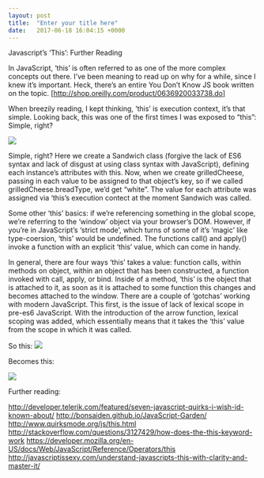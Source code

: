 ```yaml
---
layout: post
title:  "Enter your title here"
date:   2017-06-18 16:04:15 +0000
---
```



Javascript’s ‘This’: Further Reading
 
In JavaScript, ‘this’ is often referred to as one of the more complex concepts out there. I’ve been meaning to read up on why for a while, since I knew it’s important. Heck, there’s an entire You Don’t Know JS book written on the topic. [http://shop.oreilly.com/product/0636920033738.do] 
 
When breezily reading, I kept thinking, ‘this’ is execution context, it’s that simple. Looking back, this was one of the first times I was exposed to “this”: Simple, right? 
 
 ![](http://imgur.com/3nXuIiy.jpg)
 
Simple, right? Here we create a Sandwich class (forgive the lack of ES6 syntax and lack of disgust at using class syntax with JavaScript), defining each instance’s attributes with this. Now, when we create grilledCheese, passing in each value to be assigned to that object’s key, so if we called grilledCheese.breadType, we’d get “white”. The value for each attribute was assigned via ‘this’s execution contect at the moment Sandwich was called. 
 
Some other ‘this’ basics: if we’re referencing something in the global scope, we’re referring to the ‘window’ object via your browser’s DOM. However, if you’re in JavaScript’s ‘strict mode’, which turns of some of it’s ‘magic’ like type-coersion, ‘this’ would be undefined. The functions call() and apply() invoke a function with an explicit ‘this’ value, which can come in handy. 
 
In general, there are four ways ‘this’ takes a value: function calls, within methods on object, within an object that has been constructed, a function invoked with call, apply, or bind. Inside of a method, ‘this’ is the object that is attached to it, as soon as it is attached to some function this changes and becomes attached to the window. 
There are a couple of ‘gotchas’ working with modern JavaScript. This first, is the issue of lack of lexical scope in pre-es6 JavaScript. With the introduction of the arrow function, lexical scoping was added, which essentially means that it takes the ‘this’ value from the scope in which it was called. 
 
So this: 
![](http://imgur.com/V5aGXN1.jpg)
 
Becomes this: 
 
![](http://imgur.com/Ak6eYcr.jpg)
 
 
Further reading:
 
 
http://developer.telerik.com/featured/seven-javascript-quirks-i-wish-id-known-about/
http://bonsaiden.github.io/JavaScript-Garden/
http://www.quirksmode.org/js/this.html
http://stackoverflow.com/questions/3127429/how-does-the-this-keyword-work
https://developer.mozilla.org/en-US/docs/Web/JavaScript/Reference/Operators/this
http://javascriptissexy.com/understand-javascripts-this-with-clarity-and-master-it/
 

